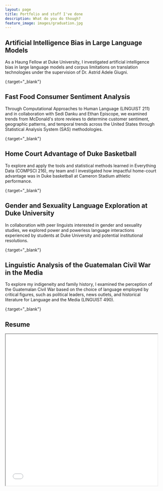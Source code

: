 ```yaml
---
layout: page
title: Portfolio and stuff I've done
description: What do you do though?
feature_image: images/graduation.jpg
---
```


## Artificial Intelligence Bias in Large Language Models

As a Haung Fellow at Duke University, I investigated artificial intelligence bias in large language models and corpus limitations on translation technologies under the supervision of Dr. Astrid Adele Giugni.

[<!--more-->](https://drive.google.com/file/d/1SDBlkrIhohgH2ri4ZM_YxBSWK0YMoHv3/view?usp=sharing){:target="_blank"}

## Fast Food Consumer Sentiment Analysis

Through Computational Approaches to Human Language (LINGUIST 211) and in collaboration with Sedi Danku and Ethan Episcope, we examined trends from McDonald's store reviews to determine customer sentiment, geographic patterns, and temporal trends across the United States through Statistical Analysis System (SAS) methodologies.

[<!--more-->](https://docs.google.com/document/d/1XdUttVMw8MIZL_RaiSQMf-BA_N-1BMNdJf3YbQlvHUA/edit?usp=sharing){:target="_blank"}

## Home Court Advantage of Duke Basketball

To explore and apply the tools and statistical methods learned in Everything Data (COMPSCI 216), my team and I investigated how impactful home-court advantage was in Duke basketball at Cameron Stadium athletic performance. 

[<!--more-->](https://docs.google.com/document/d/1lC8CZvU1SD4AOg8bXJNQB45XTCxo2sqqgZ9XXy78KwY/edit?usp=sharing){:target="_blank"}


## Gender and Sexuality Language Exploration at Duke University

In collaboration with peer linguists interested in gender and sexuality studies, we explored power and powerless language interactions experienced by students at Duke University and potential institutional resolutions.

[<!--more-->](https://docs.google.com/presentation/d/1TTOw_tIBdRyAa2iSPk6FxqAePOTAjvOKvyCLr7vthlI/edit#slide=id.p){:target="_blank"}

## Linguistic Analysis of the Guatemalan Civil War in the Media

To explore my indigeneity and family history, I examined the perception of the Guatemalan Civil War based on the choice of language employed by critical figures, such as political leaders, news outlets, and historical literature for Language and the Media (LINGUIST 490). 

[<!--more-->](https://docs.google.com/presentation/d/1bwcdXMqVZC4Mh1mNzDr65hV-6MF-kWaAAQQrT_w5EVo/edit#slide=id.gfa67cfe217_0_0){:target="_blank"}

## Resume

<iframe width="100%" height="500" src="docs/resume.pdf">
